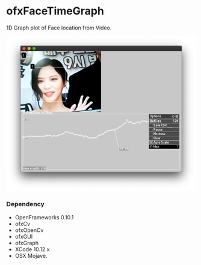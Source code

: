 # ofxFaceTimeGraph
1D Graph plot of Face location from Video.

![example]( https://github.com/bemoregt/ofxFaceTimeGraph/blob/master/test.jpg "Example Screenshot")

### Dependency
- OpenFrameworks 0.10.1
- ofxCv
- ofxOpenCv
- ofxGUI
- ofxGraph
- XCode 10.12.x
- OSX Mojave.
